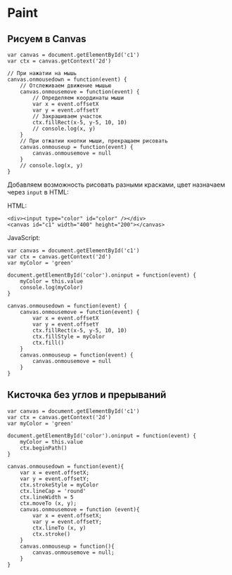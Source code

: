# Paint
## Рисуем в Canvas

    var canvas = document.getElementById('c1')
    var ctx = canvas.getContext('2d')

    // При нажатии на мышь
    canvas.onmousedown = function(event) {
        // Отслеживаем движение мышью
        canvas.onmousemove = function(event) {
            // Определяем координаты мыши
            var x = event.offsetX
            var y = event.offsetY
            // Закрашиваем участок
            ctx.fillRect(x-5, y-5, 10, 10)
            // console.log(x, y)
        }
        // При отжатии кнопки мыши, прекращаем рисовать
        canvas.onmouseup = function(event) {
            canvas.onmousemove = null
        }
        // console.log(x, y)
    }

Добавляем возможность рисовать разными красками, цвет назначаем через `input` в HTML:

HTML:

    <div><input type="color" id="color" /></div>
    <canvas id="c1" width="400" height="200"></canvas>

JavaScript:

    var canvas = document.getElementById('c1')
    var ctx = canvas.getContext('2d')
    var myColor = 'green'

    document.getElementById('color').oninput = function(event) {
        myColor = this.value
        console.log(myColor)
    }

    canvas.onmousedown = function(event) {
        canvas.onmousemove = function(event) {
            var x = event.offsetX
            var y = event.offsetY
            ctx.fillRect(x-5, y-5, 10, 10)
            ctx.fillStyle = myColor
            ctx.fill()
        }
        canvas.onmouseup = function(event) {
            canvas.onmousemove = null
        }
    }

## Кисточка без углов и прерываний

    var canvas = document.getElementById('c1')
    var ctx = canvas.getContext('2d')
    var myColor = 'green'

    document.getElementById('color').oninput = function(event) {
        myColor = this.value
        ctx.beginPath()
    }

    canvas.onmousedown = function(event){
        var x = event.offsetX;
        var y = event.offsetY;
        ctx.strokeStyle = myColor
        ctx.lineCap = 'round'
        ctx.lineWidth = 5
        ctx.moveTo (x, y);
        canvas.onmousemove = function (event){
            var x = event.offsetX;
            var y = event.offsetY;
            ctx.lineTo (x, y)
            ctx.stroke()
        }
        canvas.onmouseup = function(){
            canvas.onmousemove = null;
        }
    }
